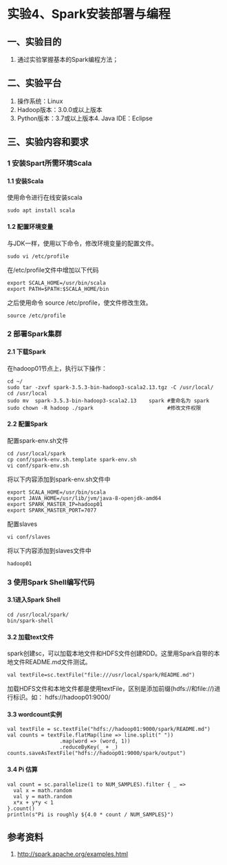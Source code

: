 # 实验4、Spark安装部署与编程

## 一、实验目的

1. 通过实验掌握基本的Spark编程方法；

## 二、实验平台

1. 操作系统：Linux
2. Hadoop版本：3.0.0或以上版本
3. Python版本：3.7或以上版本4. Java IDE：Eclipse

## 三、实验内容和要求

### 1 安装Spart所需环境Scala

#### 1.1 安装Scala

使用命令进行在线安装scala

```
sudo apt install scala
```

#### 1.2 配置环境变量

与JDK一样，使用以下命令，修改环境变量的配置文件。

```
sudo vi /etc/profile 
```

在/etc/profile文件中增加以下代码

```
export SCALA_HOME=/usr/bin/scala
export PATH=$PATH:$SCALA_HOME/bin
```

之后使用命令 source /etc/profile，使文件修改生效。

```
source /etc/profile
```

### 2 部署Spark集群

#### 2.1 下载Spark

在hadoop01节点上，执行以下操作：

```
cd ~/
sudo tar -zxvf spark-3.5.3-bin-hadoop3-scala2.13.tgz -C /usr/local/
cd /usr/local
sudo mv  spark-3.5.3-bin-hadoop3-scala2.13    spark #重命名为 spark
sudo chown -R hadoop ./spark                        #修改文件权限
```

#### 2.2 配置Spark

配置spark-env.sh文件

```
cd /usr/local/spark
cp conf/spark-env.sh.template spark-env.sh
vi conf/spark-env.sh
```

将以下内容添加到spark-env.sh文件中

```
export SCALA_HOME=/usr/bin/scala
export JAVA_HOME=/usr/lib/jvm/java-8-openjdk-amd64
export SPARK_MASTER_IP=hadoop01
export SPARK_MASTER_PORT=7077
```

配置slaves

```
vi conf/slaves
```

将以下内容添加到slaves文件中

```
hadoop01
```

### 3 使用Spark Shell编写代码

#### 3.1进入Spark Shell

```
cd /usr/local/spark/
bin/spark-shell
```

#### 3.2 加载text文件

spark创建sc，可以加载本地文件和HDFS文件创建RDD。这里用Spark自带的本地文件README.md文件测试。

```
val textFile=sc.textFile("file:///usr/local/spark/README.md")
```

加载HDFS文件和本地文件都是使用textFile，区别是添加前缀(hdfs://和file://)进行标识。如： hdfs://hadoop01:9000/

#### 3.3 wordcount实例

```
val textFile = sc.textFile("hdfs://hadoop01:9000/spark/README.md")
val counts = textFile.flatMap(line => line.split(" "))
                 .map(word => (word, 1))
                 .reduceByKey(_ + _)
counts.saveAsTextFile("hdfs://hadoop01:9000/spark/output")
```

#### 3.4 Pi 估算

```
val count = sc.parallelize(1 to NUM_SAMPLES).filter { _ =>
  val x = math.random
  val y = math.random
  x*x + y*y < 1
}.count()
println(s"Pi is roughly ${4.0 * count / NUM_SAMPLES}")
```

## 参考资料

1. http://spark.apache.org/examples.html
